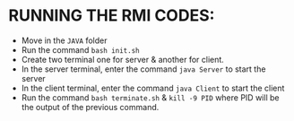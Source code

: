# RUNNING THE RMI CODES:
* Move in the `JAVA` folder
* Run the command `bash init.sh`
* Create two terminal one for server & another for client.
* In the server terminal, enter the command `java Server` to start the server
* In the client terminal, enter the command `java Client` to start the client
* Run the command `bash terminate.sh` & `kill -9 PID` where PID will be the output of the previous command.
